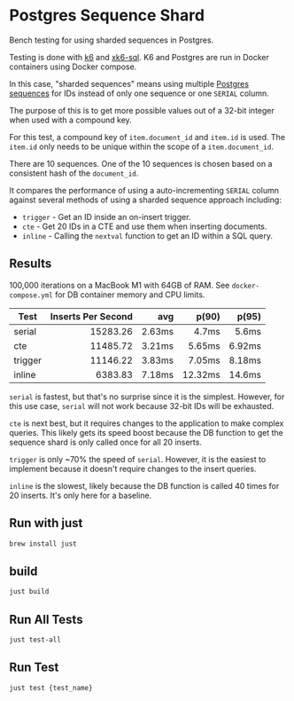 # Postgres Sequence Shard

Bench testing for using sharded sequences in Postgres.

Testing is done with [k6](https://k6.io/) and 
[xk6-sql](https://github.com/grafana/xk6-sql). K6 and Postgres
are run in Docker containers using Docker compose.

In this case, "sharded sequences" means using multiple
[Postgres sequences](https://www.postgresql.org/docs/current/sql-createsequence.html)
for IDs instead of only one sequence or one `SERIAL` column.

The purpose of this is to get more possible values out of a 32-bit
integer when used with a compound key.

For this test, a compound key of `item.document_id` and `item.id` is used.
The `item.id` only needs to be unique within the scope of a 
`item.document_id`.

There are 10 sequences. One of the 10 sequences is chosen based on a 
consistent hash of the `document_id`.

It compares the performance of using a auto-incrementing `SERIAL` 
column against several methods of using a sharded sequence approach 
including:

- `trigger` - Get an ID inside an on-insert trigger.
- `cte` - Get 20 IDs in a CTE and use them when inserting documents.
- `inline` - Calling the `nextval` function to get an ID within a SQL query.

## Results

100,000 iterations on a MacBook M1 with 64GB of RAM. 
See `docker-compose.yml` for DB container memory and CPU limits.

| Test    | Inserts Per Second |    avg |   p(90) |  p(95) |
|---------|-------------------:|-------:|--------:|-------:|
| serial  |           15283.26 | 2.63ms |   4.7ms |  5.6ms |
| cte     |           11485.72 | 3.21ms |  5.65ms | 6.92ms |
| trigger |           11146.22 | 3.83ms |  7.05ms | 8.18ms |
| inline  |            6383.83 | 7.18ms | 12.32ms | 14.6ms |


`serial` is fastest, but that's no surprise since it is the simplest. 
However, for this use case, `serial` will not work because 32-bit IDs 
will be exhausted.

`cte` is next best, but it requires changes to the application to make
complex queries. This likely gets its speed boost because the DB
function to get the sequence shard is only called once for all 20 inserts.

`trigger` is only ~70% the speed of `serial`. However, it is the easiest
to implement because it doesn't require changes to the insert queries.

`inline` is the slowest, likely because the DB function is called 40 times
for 20 inserts. It's only here for a baseline.

## Run with just

```sh
brew install just
```

## build

```sh
just build
```

## Run All Tests

```sh
just test-all
```

## Run Test

```sh
just test {test_name}
```
